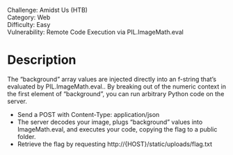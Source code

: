 Challenge: Amidst Us (HTB)<br> Category: Web <br> Difficulty: Easy <br> Vulnerability: Remote Code Execution via PIL.ImageMath.eval <br> <h1>Description</h1> The “background” array values are injected directly into an f-string that’s evaluated by PIL.ImageMath.eval.. By breaking out of the numeric context in the first element of “background”, you can run arbitrary Python code on the server.

<ul> <li>Send a POST with Content-Type: application/json</li> <li>The server decodes your image, plugs “background” values into ImageMath.eval, and executes your code, copying the flag to a public folder.</li> <li>Retrieve the flag by requesting http://{HOST}/static/uploads/flag.txt</li> </ul>
